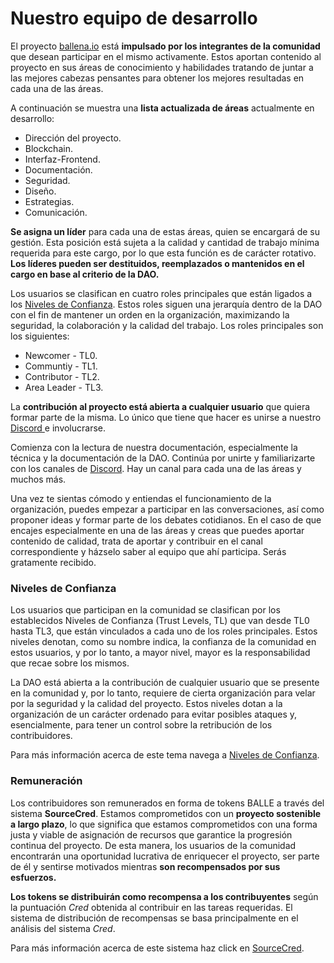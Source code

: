 # Nuestro equipo de desarrollo

El proyecto [ballena.io](https://ballena.io/) está **impulsado por los integrantes de la comunidad** que desean participar en el mismo activamente. Estos aportan contenido al proyecto en sus áreas de conocimiento y habilidades tratando de juntar a las mejores cabezas pensantes para obtener los mejores resultadas en cada una de las áreas. 

A continuación se muestra una **lista actualizada de áreas** actualmente en desarrollo:

* Dirección del proyecto.
* Blockchain.
* Interfaz-Frontend.
* Documentación.
* Seguridad.
* Diseño.
* Estrategias.
* Comunicación.



**Se asigna un líder** para cada una de estas áreas, quien se encargará de su gestión. Esta posición está sujeta a la calidad y cantidad de trabajo mínima requerida para este cargo, por lo que esta función es de carácter rotativo. **Los líderes pueden ser destituidos, reemplazados o mantenidos en el cargo en base al criterio de la DAO.**

Los usuarios se clasifican en cuatro roles principales que están ligados a los [Niveles de Confianza](nuestro-equipo-de-desarrollo-contribuidores-y-devs..md#niveles-de-confianza). Estos roles siguen una jerarquía dentro de la DAO con el fin de mantener un orden en la organización, maximizando la seguridad, la colaboración y la calidad del trabajo. Los roles principales son los siguientes:

* Newcomer - TL0.
* Communtiy - TL1.
* Contributor - TL2.
* Area Leader - TL3.



La **contribución al proyecto está abierta a cualquier usuario** que quiera formar parte de la misma. Lo único que tiene que hacer es unirse a nuestro [Discord ](https://discord.gg/X3XHjtsS)e involucrarse. 

Comienza con la lectura de nuestra documentación, especialmente la técnica y la documentación de la DAO. Continúa por unirte y familiarizarte con los canales de [Discord](https://discord.gg/X3XHjtsS). Hay un canal para cada una de las áreas y muchos más.

Una vez te sientas cómodo y entiendas el funcionamiento de la organización, puedes empezar a participar en las conversaciones, así como proponer ideas y formar parte de los debates cotidianos. En el caso de que encajes especialmente en una de las áreas y creas que puedes aportar contenido de calidad, trata de aportar y contribuir en el canal correspondiente y házselo saber al equipo que ahí participa. Serás gratamente recibido.



### Niveles de Confianza

Los usuarios que participan en la comunidad se clasifican por los establecidos Niveles de Confianza \(Trust Levels, TL\) que van desde TL0 hasta TL3, que están vinculados a cada uno de los roles principales. Estos niveles denotan, como su nombre indica, la confianza de la comunidad en estos usuarios, y por lo tanto, a mayor nivel, mayor es la responsabilidad que recae sobre los mismos.

La DAO está abierta a la contribución de cualquier usuario que se presente en la comunidad y, por lo tanto, requiere de cierta organización para velar por la seguridad y la calidad del proyecto. Estos niveles dotan a la organización de un carácter ordenado para evitar posibles ataques y, esencialmente, para tener un control sobre la retribución de los contribuidores.

Para más información acerca de este tema navega a [Niveles de Confianza](niveles-de-confianza.md).



### Remuneración

Los contribuidores son remunerados en forma de tokens BALLE a través del sistema **SourceCred**. Estamos comprometidos con un **proyecto sostenible a largo plazo**, lo que significa que estamos comprometidos con una forma justa y viable de asignación de recursos que garantice la progresión continua del proyecto. De esta manera, los usuarios de la comunidad encontrarán una oportunidad lucrativa de enriquecer el proyecto, ser parte de él y sentirse motivados mientras **son recompensados ​​por sus esfuerzos.**

**Los tokens se distribuirán como recompensa a los contribuyentes** según la puntuación _Cred_ obtenida al contribuir en las tareas requeridas. El sistema de distribución de recompensas se basa principalmente en el análisis del sistema _Cred_.

Para más información acerca de este sistema haz click en [SourceCred](sistema-sourcecred/).







